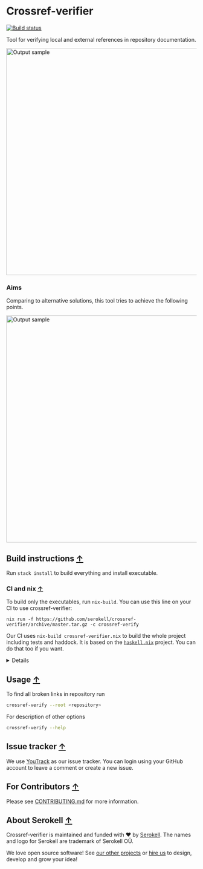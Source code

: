 # Crossref-verifier

[![Build status](https://badge.buildkite.com/75461331a6058b334383cdfca1071dc1f908b70cf069d857b7.svg?branch=master)](https://buildkite.com/serokell/crossref-verifier)

Tool for verifying local and external references in repository documentation.

<img src="https://user-images.githubusercontent.com/5394217/70820564-06b06e00-1dea-11ea-9680-27f661ca2a58.png" alt="Output sample" width="600"/>

### Aims

Comparing to alternative solutions, this tool tries to achieve the following points.

<img src="https://imgur.com/2w8FVIH.png" alt="Output sample" width="600"/>

## Build instructions [↑](#crossref-verifier)

Run `stack install` to build everything and install executable.

### CI and nix [↑](#crossref-verifier)

To build only the executables, run `nix-build`. You can use this line on your CI to use crossref-verifier:
```
nix run -f https://github.com/serokell/crossref-verifier/archive/master.tar.gz -c crossref-verify
```

Our CI uses `nix-build crossref-verifier.nix` to build the whole project including tests and haddock.
It is based on the [`haskell.nix`](https://input-output-hk.github.io/haskell.nix/) project.
You can do that too if you want.

<details>
  <summary>Details</summary>

There is a [bug](https://github.com/input-output-hk/haskell.nix/issues/335) which causes us to put some redundancy into Nix files:
1. [`nix/sources.json`](nix/sources.json) lists all such dependencies that we obtain using `git`.
It specifies concrete git revisions and SHA256 checksums.
2. [`crossref-verifier.nix`](crossref-verifier.nix) lists all such dependencies as well, but without revisions.

As a consequence, you may have to update these files when you update [`stack.yaml`](stack.yaml).
You can use [`niv update`](https://github.com/nmattia/niv#update) to update [`nix/sources.json`](nix/sources.json).

</details>

## Usage [↑](#crossref-verifier)

To find all broken links in repository run

```sh
crossref-verify --root <repository>
```

For description of other options

```sh
crossref-verify --help
```

## Issue tracker [↑](#crossref-verifier)

We use [YouTrack](https://issues.serokell.io/issues/INT) as our issue
tracker. You can login using your GitHub account to leave a comment or
create a new issue.

## For Contributors [↑](#crossref-verifier)

Please see [CONTRIBUTING.md](/.github/CONTRIBUTING.md) for more information.

## About Serokell [↑](#crossref-verifier)

Crossref-verifier is maintained and funded with ❤️ by [Serokell](https://serokell.io/).
The names and logo for Serokell are trademark of Serokell OÜ.

We love open source software! See [our other projects](https://serokell.io/community?utm_source=github) or [hire us](https://serokell.io/hire-us?utm_source=github) to design, develop and grow your idea!
